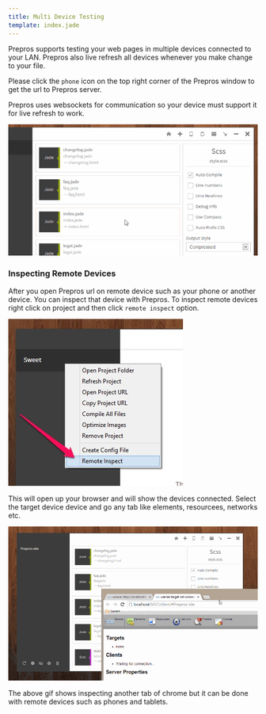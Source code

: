 ```yaml
---
title: Multi Device Testing
template: index.jade
---
```


Prepros supports testing your web pages in multiple devices connected to your LAN. Prepros also live refresh all devices whenever you make change to your file.

Please click the `phone` icon on the top right corner of the Prepros window to get the url to Prepros server.

Prepros uses websockets for communication so your device must support it for live refresh to work.

![](img/multi-device-testing/live-url.gif)

### Inspecting Remote Devices

After you open Prepros url on remote device such as your phone or another device. You can inspect that device with Prepros. To inspect remote devices right click on project and then click `remote inspect` option.

![](img/multi-device-testing/remote-inspect.jpg)

This will open up your browser and will show the devices connected. Select the target device device and go any tab like elements, resourcees, networks etc.

![](img/multi-device-testing/remote-inspect.gif)

The above gif shows inspecting another tab of chrome but it can be done with remote devices such as phones and tablets.